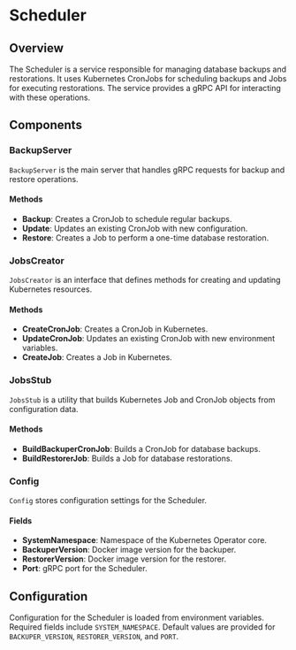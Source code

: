 # Scheduler

## Overview

The Scheduler is a service responsible for managing database backups and restorations. It uses Kubernetes CronJobs for scheduling backups and Jobs for executing restorations. The service provides a gRPC API for interacting with these operations.

## Components

### BackupServer

`BackupServer` is the main server that handles gRPC requests for backup and restore operations.

#### Methods

- **Backup**: Creates a CronJob to schedule regular backups.
- **Update**: Updates an existing CronJob with new configuration.
- **Restore**: Creates a Job to perform a one-time database restoration.

### JobsCreator

`JobsCreator` is an interface that defines methods for creating and updating Kubernetes resources.

#### Methods

- **CreateCronJob**: Creates a CronJob in Kubernetes.
- **UpdateCronJob**: Updates an existing CronJob with new environment variables.
- **CreateJob**: Creates a Job in Kubernetes.

### JobsStub

`JobsStub` is a utility that builds Kubernetes Job and CronJob objects from configuration data.

#### Methods

- **BuildBackuperCronJob**: Builds a CronJob for database backups.
- **BuildRestorerJob**: Builds a Job for database restorations.

### Config

`Config` stores configuration settings for the Scheduler.

#### Fields

- **SystemNamespace**: Namespace of the Kubernetes Operator core.
- **BackuperVersion**: Docker image version for the backuper.
- **RestorerVersion**: Docker image version for the restorer.
- **Port**: gRPC port for the Scheduler.

## Configuration

Configuration for the Scheduler is loaded from environment variables. Required fields include `SYSTEM_NAMESPACE`. Default values are provided for `BACKUPER_VERSION`, `RESTORER_VERSION`, and `PORT`.
